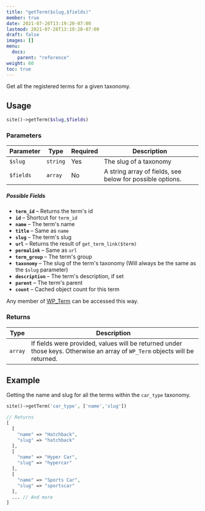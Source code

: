 ```yaml
---
title: "getTerm($slug,$fields)"
member: true
date: 2021-07-26T13:19:20-07:00
lastmod: 2021-07-26T13:19:20-07:00
draft: false
images: []
menu: 
  docs:
    parent: "reference"
weight: 60
toc: true
---
```


Get all the registered terms for a given taxonomy.

## Usage

```php
site()->getTerm($slug,$fields)
```

### Parameters

| Parameter | Type     | Required | Description                                               |
| --------- | -------- | -------- | --------------------------------------------------------- |
| `$slug`   | `string` | Yes      | The slug of a taxonomy                                    |
| `$fields` | `array`  | No       | A string array of fields, see below for possible options. |

##### Possible Fields
- __`term_id`__ – Returns the term's id
- __`id`__ – Shortcut for `term_id`
- __`name`__ – The term's name
- __`title`__ – Same as `name`
- __`slug`__ – The term's slug
- __`url`__ – Returns the result of `get_term_link($term)`
- __`permalink`__ – Same as `url`
- __`term_group`__ – The term's group
- __`taxonomy`__ – The slug of the term's taxonomy (Will always be the same as the `$slug` parameter)
- __`description`__ – The term's description, if set
- __`parent`__ – The term's parent
- __`count`__ – Cached object count for this term

Any member of [WP_Term](https://developer.wordpress.org/reference/classes/wp_term/) can be accessed this way.

### Returns

| Type    | Description                                                                                                                  |
| ------- | ---------------------------------------------------------------------------------------------------------------------------- |
| `array` | If fields were provided, values will be returned under those keys. Otherwise an array of `WP_Term` objects will be returned. |

## Example

Getting the name and slug for all the terms within the `car_type` taxonomy.


```php
site()->getTerm('car_type', ['name','slug'])

// Returns
[
  [
    "name" => "Hatchback",
    "slug" => "hatchback"
  ],
  [
    "name" => "Hyper Car",
    "slug" => "hypercar"
  ],
  [
    "name" => "Sports Car",
    "slug" => "sportscar"
  ],
  ... // And more
]
```
